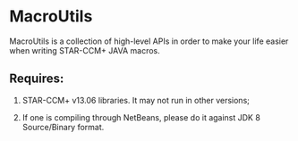 # MacroUtils

MacroUtils is a collection of high-level APIs in order to make your life easier when writing STAR-CCM+ JAVA macros.

## Requires:

1. STAR-CCM+ v13.06 libraries. It may not run in other versions;

1. If one is compiling through NetBeans, please do it against JDK 8 Source/Binary format.
